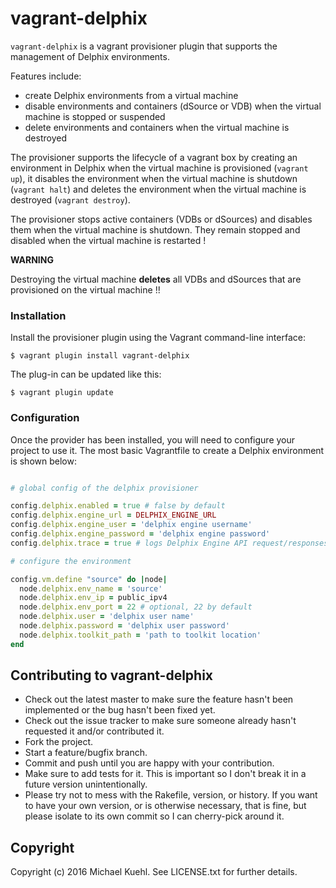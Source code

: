 # vagrant-delphix

`vagrant-delphix` is a vagrant provisioner plugin that supports the management of Delphix environments.

Features include:

* create Delphix environments from a virtual machine
* disable environments and containers (dSource or VDB) when the virtual machine is stopped or suspended
* delete environments and containers when the virtual machine is destroyed

The provisioner supports the lifecycle of a vagrant box by creating an environment in Delphix when the virtual machine is provisioned (`vagrant up`), it disables the environment when the virtual machine is shutdown (`vagrant halt`) and deletes the environment when the virtual machine is destroyed (`vagrant destroy`).

The provisioner stops active containers (VDBs or dSources) and disables them when the virtual machine is shutdown. They remain stopped and disabled when the virtual machine is restarted !

**WARNING**

Destroying the virtual machine **deletes** all VDBs and dSources that are provisioned on the virtual machine !!

### Installation

Install the provisioner plugin using the Vagrant command-line interface:

```shell
$ vagrant plugin install vagrant-delphix
```

The plug-in can be updated like this:

```shell
$ vagrant plugin update
```

### Configuration

Once the provider has been installed, you will need to configure your project to use it. The most basic Vagrantfile to create a Delphix environment is shown below:

```ruby

# global config of the delphix provisioner

config.delphix.enabled = true # false by default
config.delphix.engine_url = DELPHIX_ENGINE_URL
config.delphix.engine_user = 'delphix engine username'
config.delphix.engine_password = 'delphix engine password'
config.delphix.trace = true # logs Delphix Engine API request/responses, false by default

# configure the environment

config.vm.define "source" do |node|
  node.delphix.env_name = 'source'
  node.delphix.env_ip = public_ipv4
  node.delphix.env_port = 22 # optional, 22 by default
  node.delphix.user = 'delphix user name'
  node.delphix.password = 'delphix user password'
  node.delphix.toolkit_path = 'path to toolkit location'
end

```

## Contributing to vagrant-delphix

* Check out the latest master to make sure the feature hasn't been implemented or the bug hasn't been fixed yet.
* Check out the issue tracker to make sure someone already hasn't requested it and/or contributed it.
* Fork the project.
* Start a feature/bugfix branch.
* Commit and push until you are happy with your contribution.
* Make sure to add tests for it. This is important so I don't break it in a future version unintentionally.
* Please try not to mess with the Rakefile, version, or history. If you want to have your own version, or is otherwise necessary, that is fine, but please isolate to its own commit so I can cherry-pick around it.

## Copyright

Copyright (c) 2016 Michael Kuehl. See LICENSE.txt for
further details.
